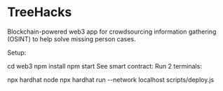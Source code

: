 # TreeHacks

Blockchain-powered web3 app for crowdsourcing information gathering (OSINT) to help solve missing person cases.

Setup:

cd web3
npm install
npm start
See smart contract: Run 2 terminals:

npx hardhat node
npx hardhat run --network localhost scripts/deploy.js

